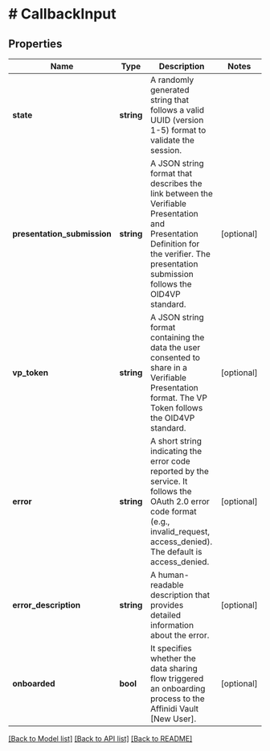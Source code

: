 # # CallbackInput

## Properties

Name | Type | Description | Notes
------------ | ------------- | ------------- | -------------
**state** | **string** | A randomly generated string that follows a valid UUID (version 1-5) format to validate the session. |
**presentation_submission** | **string** | A JSON string format that describes the link between the Verifiable Presentation and Presentation Definition for the verifier. The presentation submission follows the OID4VP standard. | [optional]
**vp_token** | **string** | A JSON string format containing the data the user consented to share in a Verifiable Presentation format. The VP Token follows the OID4VP standard. | [optional]
**error** | **string** | A short string indicating the error code reported by the service. It follows the OAuth 2.0 error code format (e.g., invalid_request, access_denied). The default is access_denied. | [optional]
**error_description** | **string** | A human-readable description that provides detailed information about the error. | [optional]
**onboarded** | **bool** | It specifies whether the data sharing flow triggered an onboarding process to the Affinidi Vault [New User]. | [optional]

[[Back to Model list]](../../README.md#models) [[Back to API list]](../../README.md#endpoints) [[Back to README]](../../README.md)
